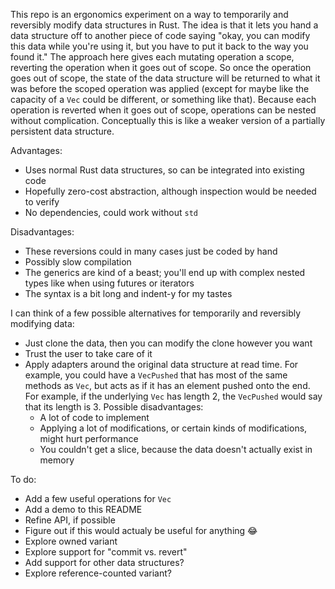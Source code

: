 This repo is an ergonomics experiment on a way to temporarily and reversibly modify data structures in Rust. The idea is
that it lets you hand a data structure off to another piece of code saying "okay, you can modify this data while you're
using it, but you have to put it back to the way you found it." The approach here gives each mutating operation a scope,
reverting the operation when it goes out of scope. So once the operation goes out of scope, the state of the data
structure will be returned to what it was before the scoped operation was applied (except for maybe like the capacity of
a `Vec` could be different, or something like that). Because each operation is reverted when it goes out of scope,
operations can be nested without complication. Conceptually this is like a weaker version of a partially persistent data
structure.

Advantages:

- Uses normal Rust data structures, so can be integrated into existing code
- Hopefully zero-cost abstraction, although inspection would be needed to verify
- No dependencies, could work without `std`

Disadvantages:

- These reversions could in many cases just be coded by hand
- Possibly slow compilation
- The generics are kind of a beast; you'll end up with complex nested types like when using futures or iterators
- The syntax is a bit long and indent-y for my tastes

I can think of a few possible alternatives for temporarily and reversibly modifying data:

- Just clone the data, then you can modify the clone however you want
- Trust the user to take care of it
- Apply adapters around the original data structure at read time. For example, you could have a `VecPushed` that has
  most of the same methods as `Vec`, but acts as if it has an element pushed onto the end. For example, if the
  underlying `Vec` has length 2, the `VecPushed` would say that its length is 3. Possible disadvantages:
  - A lot of code to implement
  - Applying a lot of modifications, or certain kinds of modifications, might hurt performance
  - You couldn't get a slice, because the data doesn't actually exist in memory

To do:

- Add a few useful operations for `Vec`
- Add a demo to this README
- Refine API, if possible
- Figure out if this would actualy be useful for anything 😂
- Explore owned variant
- Explore support for "commit vs. revert"
- Add support for other data structures?
- Explore reference-counted variant?
